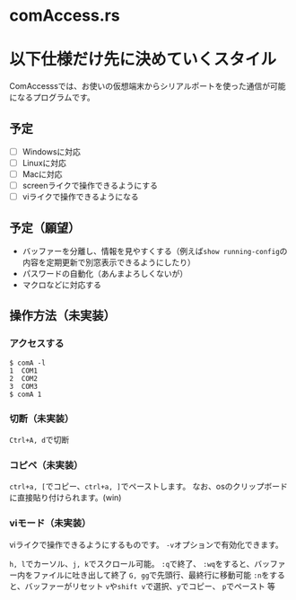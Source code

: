 # comAccess.rs
# 以下仕様だけ先に決めていくスタイル

ComAccesssでは、お使いの仮想端末からシリアルポートを使った通信が可能になるプログラムです。

## 予定
- [ ] Windowsに対応
- [ ] Linuxに対応
- [ ] Macに対応
- [ ] screenライクで操作できるようにする
- [ ] viライクで操作できるようになる

## 予定（願望）
- バッファーを分離し、情報を見やすくする（例えば`show running-config`の内容を定期更新で別窓表示できるようにしたり）
- パスワードの自動化（あんまよろしくないが）
- マクロなどに対応する


## 操作方法（未実装）
### アクセスする
```
$ comA -l
1  COM1
2  COM2
3  COM3
$ comA 1
```

### 切断（未実装）
`Ctrl+A, d`で切断

### コピペ（未実装）
`ctrl+a, [`でコピー、`ctrl+a, ]`でペーストします。
なお、osのクリップボードに直接貼り付けられます。(win)

### viモード（未実装）
viライクで操作できるようにするものです。
`-v`オプションで有効化できます。

`h, l`でカーソル、`j, k`でスクロール可能。
`:q`で終了、 `:wq`をすると、バッファー内をファイルに吐き出して終了
`G, gg`で先頭行、最終行に移動可能
`:n`をすると、バッファーがリセット
`v`や`shift v`で選択、`y`でコピー、
`p`でペースト
等

